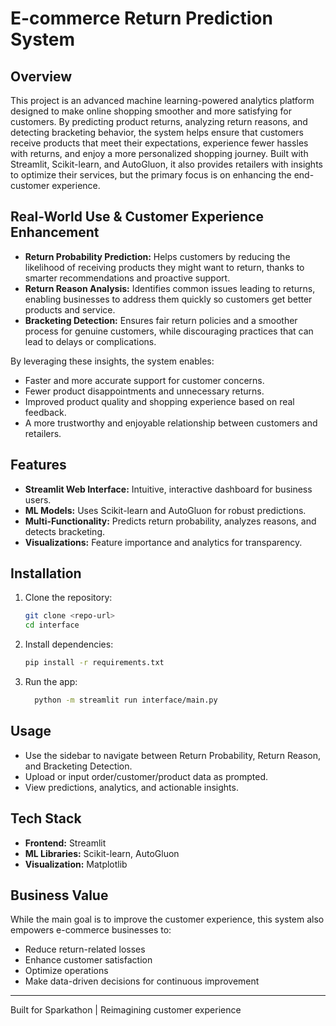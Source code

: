# E-commerce Return Prediction System

## Overview
This project is an advanced machine learning-powered analytics platform designed to make online shopping smoother and more satisfying for customers. By predicting product returns, analyzing return reasons, and detecting bracketing behavior, the system helps ensure that customers receive products that meet their expectations, experience fewer hassles with returns, and enjoy a more personalized shopping journey. Built with Streamlit, Scikit-learn, and AutoGluon, it also provides retailers with insights to optimize their services, but the primary focus is on enhancing the end-customer experience.

## Real-World Use & Customer Experience Enhancement
- **Return Probability Prediction:** Helps customers by reducing the likelihood of receiving products they might want to return, thanks to smarter recommendations and proactive support.
- **Return Reason Analysis:** Identifies common issues leading to returns, enabling businesses to address them quickly so customers get better products and service.
- **Bracketing Detection:** Ensures fair return policies and a smoother process for genuine customers, while discouraging practices that can lead to delays or complications.

By leveraging these insights, the system enables:
- Faster and more accurate support for customer concerns.
- Fewer product disappointments and unnecessary returns.
- Improved product quality and shopping experience based on real feedback.
- A more trustworthy and enjoyable relationship between customers and retailers.

## Features
- **Streamlit Web Interface:** Intuitive, interactive dashboard for business users.
- **ML Models:** Uses Scikit-learn and AutoGluon for robust predictions.
- **Multi-Functionality:** Predicts return probability, analyzes reasons, and detects bracketing.
- **Visualizations:** Feature importance and analytics for transparency.

## Installation
1. Clone the repository:
   ```bash
   git clone <repo-url>
   cd interface
   ```
2. Install dependencies:
   ```bash
   pip install -r requirements.txt
   ```
3. Run the app:
   ```bash
     python -m streamlit run interface/main.py
   ```

## Usage
- Use the sidebar to navigate between Return Probability, Return Reason, and Bracketing Detection.
- Upload or input order/customer/product data as prompted.
- View predictions, analytics, and actionable insights.

## Tech Stack
- **Frontend:** Streamlit
- **ML Libraries:** Scikit-learn, AutoGluon
- **Visualization:** Matplotlib

## Business Value
While the main goal is to improve the customer experience, this system also empowers e-commerce businesses to:
- Reduce return-related losses
- Enhance customer satisfaction
- Optimize operations
- Make data-driven decisions for continuous improvement

---
Built for Sparkathon | Reimagining customer experience 